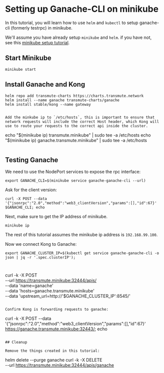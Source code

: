 # Setting up Ganache-CLI on minikube

In this tutorial, you will learn how to use `helm` and `kubectl` to setup ganache-cli (formerly testrpc) in minikube.

We'll assume you have already setup `minikube` and `helm`. if you have not, see this [minikube setup tutorial](../README.md).

## Start Minikube

```
minikube start
```

## Install Ganache and Kong

```
helm repo add transmute-charts https://charts.transmute.network
helm install --name ganache transmute-charts/ganache
helm install stable/kong --name gateway


Add the minkube ip to `/etc/hosts`, this is important to ensure that network requests will include the correct Host header, which Kong will use to route your requests to the correct api inside the cluster.
```

echo "$(minikube ip) transmute.minikube" | sudo tee -a /etc/hosts
echo "$(minikube ip) ganache.transmute.minikube" | sudo tee -a /etc/hosts

```

```

## Testing Ganache

We need to use the NodePort services to expose the rpc interface:

```
export GANACHE_CLI=$(minikube service ganache-ganache-cli --url)
```

Ask for the client version:

```
curl -X POST --data '{"jsonrpc":"2.0","method":"web3_clientVersion","params":[],"id":67}' $GANACHE_CLI; echo
```

Next, make sure to get the IP address of minikube.

```
minikube ip
```

The rest of this tutorial assumes the minikube ip address is `192.168.99.100`.

Now we connect Kong to Ganache:

```
export GANACHE_CLUSTER_IP=$(kubectl get service ganache-ganache-cli -o json | jq -r '.spec.clusterIP');



```
curl -k -X POST \
  --url https://transmute.minikube:32444/apis/ \
  --data 'name=ganache' \
  --data 'hosts=ganache.transmute.minikube' \
  --data 'upstream_url=http://'$GANACHE_CLUSTER_IP':8545/'
```

Confirm Kong is forwarding requests to ganache:

```
curl -k -X POST --data '{"jsonrpc":"2.0","method":"web3_clientVersion","params":[],"id":67}' https://ganache.transmute.minikube:32443/; echo
```

## Cleanup

Remove the things created in this tutorial:

```
helm delete --purge ganache
curl -k -X DELETE \
  --url https://transmute.minikube:32444/apis/ganache
```
